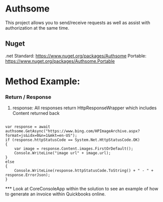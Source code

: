 # Authsome

This project allows you to send/receive requests as well as assist with authorization at the same time.

## Nuget

.net Standard: https://www.nuget.org/packages/Authsome
Portable: https://www.nuget.org/packages/Authsome.Portable

# Method Example:

### Return / Response
<ol>
    <li>response: All responses return HttpResponseWrapper<your-return-object> which includes Content returned back </li>
</ol>

<pre><code>
var response = await authsome.GetAsync<BingJson_Rootobject>("https://www.bing.com/HPImageArchive.aspx?format=js&idx=0&n=1&mkt=en-US");
if (response.httpStatusCode == System.Net.HttpStatusCode.OK)
{
    var image = response.Content.images.FirstOrDefault();
    Console.WriteLine("image url" + image.url);
}
else
{
    Console.WriteLine(response.httpStatusCode.ToString() + " - " + response.ErrorJson);
}
</code></pre>

*** Look at CoreConsoleApp within the solution to see an example of how to generate an invoice within Quickbooks online.
